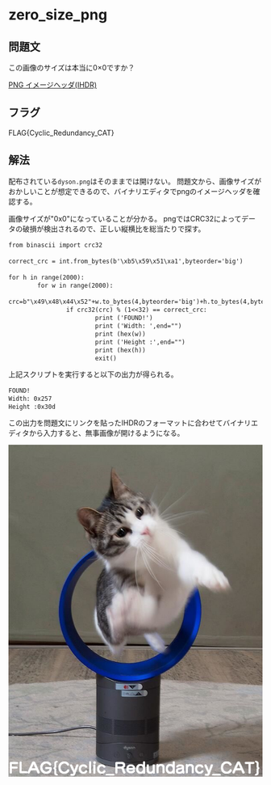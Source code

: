 # zero_size_png

## 問題文
この画像のサイズは本当に0×0ですか？

[PNG イメージヘッダ(IHDR)](https://www.setsuki.com/hsp/ext/chunk/IHDR.htm)

## フラグ
FLAG{Cyclic_Redundancy_CAT}

## 解法

配布されている`dyson.png`はそのままでは開けない。
問題文から、画像サイズがおかしいことが想定できるので、バイナリエディタでpngのイメージヘッダを確認する。

画像サイズが"0x0"になっていることが分かる。
pngではCRC32によってデータの破損が検出されるので、正しい縦横比を総当たりで探す。

```
from binascii import crc32

correct_crc = int.from_bytes(b'\xb5\x59\x51\xa1',byteorder='big')

for h in range(2000):
        for w in range(2000):
                crc=b"\x49\x48\x44\x52"+w.to_bytes(4,byteorder='big')+h.to_bytes(4,byteorder='big')+b"\x08\x06\x00\x00\x00"
                if crc32(crc) % (1<<32) == correct_crc:
                        print ('FOUND!')
                        print ('Width: ',end="")
                        print (hex(w))
                        print ('Height :',end="")
                        print (hex(h))
                        exit()
```

上記スクリプトを実行すると以下の出力が得られる。

```
FOUND!
Width: 0x257
Height :0x30d
```

この出力を問題文にリンクを貼ったIHDRのフォーマットに合わせてバイナリエディタから入力すると、無事画像が開けるようになる。

![flag.png](./pic/flag.png "nekokawaii")